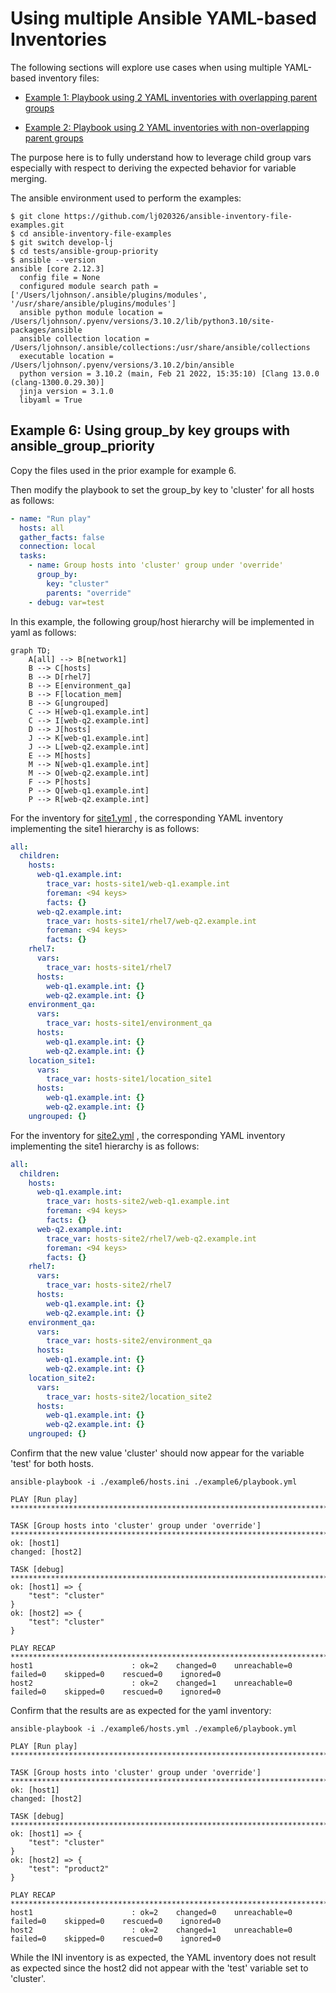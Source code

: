 
Using multiple Ansible YAML-based Inventories  
===

The following sections will explore use cases when using multiple YAML-based inventory files:

* [Example 1: Playbook using 2 YAML inventories with overlapping parent groups](#Example-01)

* [Example 2: Playbook using 2 YAML inventories with non-overlapping parent groups](#Example-02)

The purpose here is to fully understand how to leverage child group vars especially with respect to deriving the expected behavior for variable merging. 

The ansible environment used to perform the examples:

```output
$ git clone https://github.com/lj020326/ansible-inventory-file-examples.git
$ cd ansible-inventory-file-examples
$ git switch develop-lj
$ cd tests/ansible-group-priority
$ ansible --version
ansible [core 2.12.3]
  config file = None
  configured module search path = ['/Users/ljohnson/.ansible/plugins/modules', '/usr/share/ansible/plugins/modules']
  ansible python module location = /Users/ljohnson/.pyenv/versions/3.10.2/lib/python3.10/site-packages/ansible
  ansible collection location = /Users/ljohnson/.ansible/collections:/usr/share/ansible/collections
  executable location = /Users/ljohnson/.pyenv/versions/3.10.2/bin/ansible
  python version = 3.10.2 (main, Feb 21 2022, 15:35:10) [Clang 13.0.0 (clang-1300.0.29.30)]
  jinja version = 3.1.0
  libyaml = True
```



## <a id="Example-06"></a>Example 6: Using group_by key groups with ansible_group_priority

Copy the files used in the prior example for example 6.

Then modify the playbook to set the group_by key to 'cluster' for all hosts as follows:

```yaml
- name: "Run play"
  hosts: all
  gather_facts: false
  connection: local
  tasks:
    - name: Group hosts into 'cluster' group under 'override'
      group_by:
        key: "cluster"
        parents: "override"
    - debug: var=test
```


In this example, the following group/host hierarchy will be implemented in yaml as follows:

```mermaid
graph TD;
    A[all] --> B[network1]
    B --> C[hosts]
    B --> D[rhel7]
    B --> E[environment_qa]
    B --> F[location_mem]
    B --> G[ungrouped]
    C --> H[web-q1.example.int]
    C --> I[web-q2.example.int]
    D --> J[hosts]
    J --> K[web-q1.example.int]
    J --> L[web-q2.example.int]
    E --> M[hosts]
    M --> N[web-q1.example.int]
    M --> O[web-q2.example.int]
    F --> P[hosts]
    P --> Q[web-q1.example.int]
    P --> R[web-q2.example.int]
```

For the inventory for [site1.yml](./example1/hosts-site1.yml) , the corresponding YAML inventory implementing the site1 hierarchy is as follows:

```yaml
all:
  children:
    hosts:
      web-q1.example.int:
        trace_var: hosts-site1/web-q1.example.int
        foreman: <94 keys>
        facts: {}
      web-q2.example.int:
        trace_var: hosts-site1/rhel7/web-q2.example.int
        foreman: <94 keys>
        facts: {}
    rhel7:
      vars:
        trace_var: hosts-site1/rhel7
      hosts:
        web-q1.example.int: {}
        web-q2.example.int: {}
    environment_qa:
      vars:
        trace_var: hosts-site1/environment_qa
      hosts:
        web-q1.example.int: {}
        web-q2.example.int: {}
    location_site1:
      vars:
        trace_var: hosts-site1/location_site1
      hosts:
        web-q1.example.int: {}
        web-q2.example.int: {}
    ungrouped: {}

```

For the inventory for [site2.yml](./example1/hosts-site2.yml) , the corresponding YAML inventory implementing the site1 hierarchy is as follows:

```yaml
all:
  children:
    hosts:
      web-q1.example.int:
        trace_var: hosts-site2/web-q1.example.int
        foreman: <94 keys>
        facts: {}
      web-q2.example.int:
        trace_var: hosts-site2/rhel7/web-q2.example.int
        foreman: <94 keys>
        facts: {}
    rhel7:
      vars:
        trace_var: hosts-site2/rhel7
      hosts:
        web-q1.example.int: {}
        web-q2.example.int: {}
    environment_qa:
      vars:
        trace_var: hosts-site2/environment_qa
      hosts:
        web-q1.example.int: {}
        web-q2.example.int: {}
    location_site2:
      vars:
        trace_var: hosts-site2/location_site2
      hosts:
        web-q1.example.int: {}
        web-q2.example.int: {}
    ungrouped: {}

```


Confirm that the new value 'cluster' should now appear for the variable 'test' for both hosts.

```output
ansible-playbook -i ./example6/hosts.ini ./example6/playbook.yml 

PLAY [Run play] **********************************************************************************************************************************************************************************************************************************************************

TASK [Group hosts into 'cluster' group under 'override'] *****************************************************************************************************************************************************************************************************************
ok: [host1]
changed: [host2]

TASK [debug] *************************************************************************************************************************************************************************************************************************************************************
ok: [host1] => {
    "test": "cluster"
}
ok: [host2] => {
    "test": "cluster"
}

PLAY RECAP ***************************************************************************************************************************************************************************************************************************************************************
host1                      : ok=2    changed=0    unreachable=0    failed=0    skipped=0    rescued=0    ignored=0   
host2                      : ok=2    changed=1    unreachable=0    failed=0    skipped=0    rescued=0    ignored=0   
```

Confirm that the results are as expected for the yaml inventory:

```output
ansible-playbook -i ./example6/hosts.yml ./example6/playbook.yml 

PLAY [Run play] **********************************************************************************************************************************************************************************************************************************************************

TASK [Group hosts into 'cluster' group under 'override'] *****************************************************************************************************************************************************************************************************************
ok: [host1]
changed: [host2]

TASK [debug] *************************************************************************************************************************************************************************************************************************************************************
ok: [host1] => {
    "test": "cluster"
}
ok: [host2] => {
    "test": "product2"
}

PLAY RECAP ***************************************************************************************************************************************************************************************************************************************************************
host1                      : ok=2    changed=0    unreachable=0    failed=0    skipped=0    rescued=0    ignored=0   
host2                      : ok=2    changed=1    unreachable=0    failed=0    skipped=0    rescued=0    ignored=0   
```

While the INI inventory is as expected, the YAML inventory does not result as expected since the host2 did not appear with the 'test' variable set to 'cluster'.
